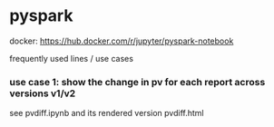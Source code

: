 # pyspark

docker: https://hub.docker.com/r/jupyter/pyspark-notebook

frequently used lines / use cases

<h3>
  use case 1: show the change in pv for each report across versions v1/v2
</h3>

see pvdiff.ipynb and its rendered version pvdiff.html


